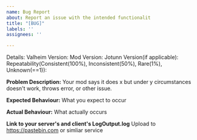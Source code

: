 ```yaml
---
name: Bug Report
about: Report an issue with the intended functionalit
title: "[BUG]"
labels: ''
assignees: ''

---
```


Details:
Valheim Version:
Mod Version:
Jotunn Version(if applicable):
Repeatability(Consistent(100%), Inconsistent(50%), Rare(1%), Unknown(==1)): 

**Problem Description:**
Your mod says it does x but under y circumstances doesn't work, throws error, or other issue.

**Expected Behaviour:**
What you expect to occur

**Actual Behaviour:**
What actually occurs

**Link to your server's and client's LogOutput.log**
Upload to https://pastebin.com or simliar service